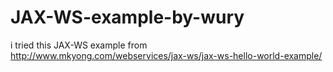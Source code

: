 # JAX-WS-example-by-wury

i tried this JAX-WS example from http://www.mkyong.com/webservices/jax-ws/jax-ws-hello-world-example/
